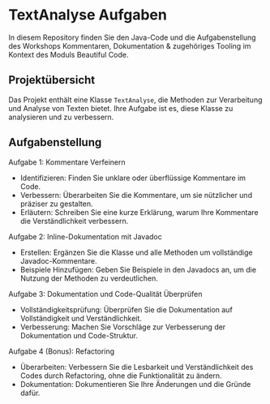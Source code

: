# TextAnalyse Aufgaben

In diesem Repository finden Sie den Java-Code und die Aufgabenstellung des Workshops Kommentaren, Dokumentation & zugehöriges Tooling im Kontext des Moduls Beautiful Code.

## Projektübersicht

Das Projekt enthält eine Klasse `TextAnalyse`, die Methoden zur Verarbeitung und Analyse von Texten bietet. Ihre Aufgabe ist es, diese Klasse zu analysieren und zu verbessern.

## Aufgabenstellung

Aufgabe 1: Kommentare Verfeinern
- Identifizieren: Finden Sie unklare oder überflüssige Kommentare im Code.
- Verbessern: Überarbeiten Sie die Kommentare, um sie nützlicher und präziser zu gestalten.
- Erläutern: Schreiben Sie eine kurze Erklärung, warum Ihre Kommentare die Verständlichkeit verbessern.

Aufgabe 2: Inline-Dokumentation mit Javadoc
- Erstellen: Ergänzen Sie die Klasse und alle Methoden um vollständige Javadoc-Kommentare.
- Beispiele Hinzufügen: Geben Sie Beispiele in den Javadocs an, um die Nutzung der Methoden zu verdeutlichen.

Aufgabe 3: Dokumentation und Code-Qualität Überprüfen
- Vollständigkeitsprüfung: Überprüfen Sie die Dokumentation auf Vollständigkeit und Verständlichkeit.
- Verbesserung: Machen Sie Vorschläge zur Verbesserung der Dokumentation und Code-Struktur.

Aufgabe 4 (Bonus): Refactoring
- Überarbeiten: Verbessern Sie die Lesbarkeit und Verständlichkeit des Codes durch Refactoring, ohne die Funktionalität zu ändern.
- Dokumentation: Dokumentieren Sie Ihre Änderungen und die Gründe dafür.
